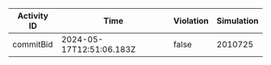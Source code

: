 | Activity ID | Time | Violation | Simulation |
| --- | --- | --- | --- |
| commitBid | 2024-05-17T12:51:06.183Z | false | 2010725 |